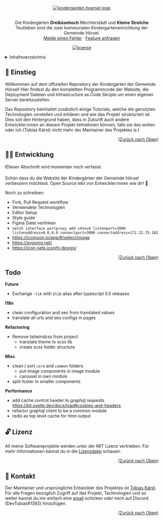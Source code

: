 <div id="top" />

<br />
<div align="center">
  <a href="https://github.com/kitashoersel/website">
    <img src=".github/assets/hero.svg" alt="kindergarden hoersel logo" />
  </a>

  <br />
  <br />

  <p align="center">
    Die Kindergärten <strong>Dreikäsehoch</strong> Mechterstädt und <strong>Kleine Strolche</strong> Teutleben sind die zwei kommunalen Kindergarteneinrichtung der Gemeinde Hörsel.
    <br />
    <a href="https://github.com/kitashoersel/website/issues/newtemplate=bug_report.md">Melde einen Fehler</a>
    ·
    <a href="https://github.com/kitashoersel/website/issues/newtemplate=feature_request.md">Feature anfragen</a>
  </p>

  <p align="center">
  	<a href="https://github.com/kitashoersel/website/blob/main/LICENSE" title="license">
			<img src="https://img.shields.io/github/license/kitashoersel/website?style=for-the-badge" alt="license" />
		</a>
  </p>
</div>

<details>
  <summary>Inhaltsverzeichnis</summary>
  <ol>
    <li><a href="#👋-einstieg">Einstieg</a></li>
    <li><a href="#🧑‍💻-entwicklung">Entwicklung</a></li>
    <li><a href="#🔓-lizenz">Lizenz</a></li>
    <li><a href="#💌-kontakt">Kontakt</a></li>
  </ol>
</details>

## 👋 Einstieg

Willkommen auf dem offiziellen Repository der Kindergärten der Gemeinde Hörsel! Hier findest du den kompletten Programmcode der Website, die Deployment Dateien und Infrastructure as Code Skripte um einen eigenen Server bereitzustellen. 

Das Repository beinhaltet zusätzlich einige Tutorials, welche die genutzten Technologien vorstellen und erklären und wie das Projekt strukturiert ist. Dies soll den Hintergrund haben, dass in Zukunft auch andere Entwickler:innen an diesem Projekt teilnehmen können, falls sie das wollen oder ich (Tobias Kärst) nicht mehr der Maintainer des Projektes is.t

<p align="right">(<a href="#top">Zurück nach Oben</a>)</p>

## 🧑‍💻 Entwicklung

❗Dieser Abschnitt wird momentan noch verfasst.

Schön dass du die Website der Kindergärten der Gemeinde Hörsel verbessern möchtest. Open Source lebt von Entwickler:innen wie dir! 👏 

Noch zu schreiben:
- Fork, Pull Request workflow
- Verwendete Technologien
- Editor Setup
- Style guide
- Figma Datei verlinken
- `netsh interface portproxy add v4tov4 listenport=3000 listenaddress=0.0.0.0 connectport=3000 connectaddress=172.22.75.182`
- https://icomoon.io/app/#/select/image
- https://svgomg.net/
- https://icon-sets.iconify.design/

<p align="right">(<a href="#top">Zurück nach Oben</a>)</p>

## Todo

**Future**

- Exchange `~lib` with `$lib` alias after typescript 5.0 releases 

**I18n**

- clean configuration and seo from translated values
- translate all urls and seo configs in pages

**Refactoring**

- Remove tailwindcss from project
  - translate theme to scss lib
  - create scss folder structure

**Misc**

- clean / sort `core` and `common` folders
  - put image components in image module
  - carousel in own module
- split footer in smaller components

**Performance**

- add cache control header to graphql requests https://kit.svelte.dev/docs/load#cookies-and-headers
- refactor graphql client to be a common module
- redis as top level cache for html output


## 🔓 Lizenz

All meine Softwareprojekte werden unter der MIT Lizenz vertrieben. Für mehr Informationen kannst du in die [Lizenzdatei](./LICENSE) schauen.

<p align="right">(<a href="#top">Zurück nach Oben</a>)</p>

## 💌 Kontakt

Der Maintainer und ursprüngliche Entwickler des Projektes ist [Tobias Kärst](https://github.com/DevTobias). Für alle Fragen bezüglich Zugriff auf das Projekt, Technologien und so weiter kannst du mir einfach eine [email](mailto:tobi.kaerst@gmx.de) schicken oder mich auf Discord (DevTobias#1392) hinzufügen. 

<p align="right">(<a href="#top">Zurück nach Oben</a>)</p>
